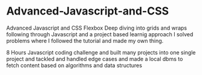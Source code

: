 # Advanced-Javascript-and-CSS


Advanced Javascript and CSS Flexbox Deep diving into grids and wraps following through Javascript and a project based learnig approach
I solved problems where I followed the tutorial and made my own thing.


8 Hours Javascript coding challenge and built many projects into one single project and tackled and handled edge cases and made a local dbms to fetch content based on algorithms and data structures

